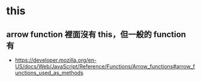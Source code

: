 # this

## arrow function 裡面沒有 this，但一般的 function 有

- https://developer.mozilla.org/en-US/docs/Web/JavaScript/Reference/Functions/Arrow_functions#arrow_functions_used_as_methods

